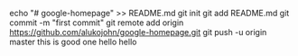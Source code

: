 echo "# google-homepage" >> README.md
git init
git add README.md
git commit -m "first commit"
git remote add origin https://github.com/alukojohn/google-homepage.git
git push -u origin master
this is good one hello hello 
